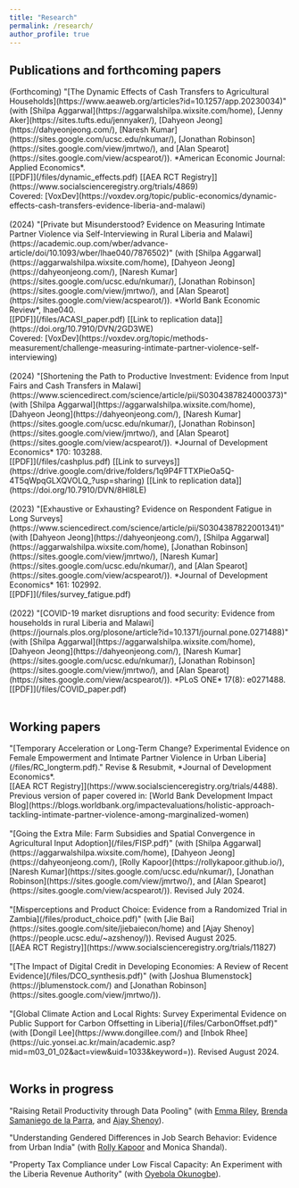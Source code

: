 ```yaml
---
title: "Research"
permalink: /research/
author_profile: true
---
```


<h2> Publications and forthcoming papers </h2>
(Forthcoming) "[The Dynamic Effects of Cash Transfers to Agricultural Households](https://www.aeaweb.org/articles?id=10.1257/app.20230034)" (with [Shilpa Aggarwal](https://aggarwalshilpa.wixsite.com/home), [Jenny Aker](https://sites.tufts.edu/jennyaker/), [Dahyeon Jeong](https://dahyeonjeong.com/), [Naresh Kumar](https://sites.google.com/ucsc.edu/nkumar/), [Jonathan Robinson](https://sites.google.com/view/jmrtwo/), and [Alan Spearot](https://sites.google.com/view/acspearot/)). *American Economic Journal: Applied Economics*.  <br/>
[[PDF]](/files/dynamic_effects.pdf) [[AEA RCT Registry]](https://www.socialscienceregistry.org/trials/4869) <br/>
Covered: [VoxDev](https://voxdev.org/topic/public-economics/dynamic-effects-cash-transfers-evidence-liberia-and-malawi) <br/>
<br/>
(2024) "[Private but Misunderstood? Evidence on Measuring Intimate Partner Violence via Self-Interviewing in Rural Liberia and Malawi](https://academic.oup.com/wber/advance-article/doi/10.1093/wber/lhae040/7876502)" (with [Shilpa Aggarwal](https://aggarwalshilpa.wixsite.com/home), [Dahyeon Jeong](https://dahyeonjeong.com/), [Naresh Kumar](https://sites.google.com/ucsc.edu/nkumar/), [Jonathan Robinson](https://sites.google.com/view/jmrtwo/), and [Alan Spearot](https://sites.google.com/view/acspearot/)). *World Bank Economic Review*, lhae040. <br/>
[[PDF]](/files/ACASI_paper.pdf) [[Link to replication data]](https://doi.org/10.7910/DVN/2GD3WE) <br/>
<!-- Presented: [IPA-GPRL Methods & Measurement Conference 2021](https://sites.google.com/view/researcher-gathering/program/october-28-methods-measurement?authuser=0) <br/> -->
Covered: [VoxDev](https://voxdev.org/topic/methods-measurement/challenge-measuring-intimate-partner-violence-self-interviewing) <br/>
<br/>
(2024) "[Shortening the Path to Productive Investment: Evidence from Input Fairs and Cash Transfers in Malawi](https://www.sciencedirect.com/science/article/pii/S0304387824000373)" (with [Shilpa Aggarwal](https://aggarwalshilpa.wixsite.com/home), [Dahyeon Jeong](https://dahyeonjeong.com/), [Naresh Kumar](https://sites.google.com/ucsc.edu/nkumar/), [Jonathan Robinson](https://sites.google.com/view/jmrtwo/), and [Alan Spearot](https://sites.google.com/view/acspearot/)). *Journal of Development Economics* 170: 103288. <br/>
[[PDF]](/files/cashplus.pdf) [[Link to surveys]](https://drive.google.com/drive/folders/1q9P4FTTXPieOa5Q-4T5qWpqGLXQVOLQ_?usp=sharing) [[Link to replication data]](https://doi.org/10.7910/DVN/8HI8LE) <br/>
<br/>
(2023) "[Exhaustive or Exhausting? Evidence on Respondent Fatigue in Long Surveys](https://www.sciencedirect.com/science/article/pii/S0304387822001341)" (with [Dahyeon Jeong](https://dahyeonjeong.com/), [Shilpa Aggarwal](https://aggarwalshilpa.wixsite.com/home), [Jonathan Robinson](https://sites.google.com/view/jmrtwo/), [Naresh Kumar](https://sites.google.com/ucsc.edu/nkumar/), and [Alan Spearot](https://sites.google.com/view/acspearot/)). *Journal of Development Economics* 161: 102992. <br/>
[[PDF]](/files/survey_fatigue.pdf) <br/>
<br/>
(2022) "[COVID-19 market disruptions and food security: Evidence from households in rural Liberia and Malawi](https://journals.plos.org/plosone/article?id=10.1371/journal.pone.0271488)" (with [Shilpa Aggarwal](https://aggarwalshilpa.wixsite.com/home), [Dahyeon Jeong](https://dahyeonjeong.com/), [Naresh Kumar](https://sites.google.com/ucsc.edu/nkumar/), [Jonathan Robinson](https://sites.google.com/view/jmrtwo/), and [Alan Spearot](https://sites.google.com/view/acspearot/)). *PLoS ONE* 17(8): e0271488. <br/>
[[PDF]](/files/COVID_paper.pdf) <br/>
<br/>


<h2> Working papers </h2>
"[Temporary Acceleration or Long-Term Change? Experimental Evidence on Female Empowerment and Intimate Partner Violence in Urban Liberia](/files/RC_longterm.pdf)." Revise & Resubmit, *Journal of Development Economics*.  <br/>
[[AEA RCT Registry]](https://www.socialscienceregistry.org/trials/4488). <br/>
<!-- Presented: [NEUDC 2021](https://sites.google.com/view/neudc2021), [PacDev 2022](https://cega.berkeley.edu/pacdev-2022-conference-schedule/), [MIEDC 2022](https://sites.google.com/a/umn.edu/miedc/conference-information/) <br/> -->
Previous version of paper covered in: [World Bank Development Impact Blog](https://blogs.worldbank.org/impactevaluations/holistic-approach-tackling-intimate-partner-violence-among-marginalized-women) <br/>
<br/>
<!-- "[Reducing Intimate Partner Violence: Evidence from a Multifaceted Female Empowerment Program in Urban Liberia](/files/RC_paper.pdf)" (with [Naresh Kumar](https://sites.google.com/ucsc.edu/nkumar/)). [[AEA RCT Registry]](https://www.socialscienceregistry.org/trials/4488). <br/>
<!-- Presented: [NEUDC 2021](https://sites.google.com/view/neudc2021), [PacDev 2022](https://cega.berkeley.edu/pacdev-2022-conference-schedule/), [MIEDC 2022](https://sites.google.com/a/umn.edu/miedc/conference-information/) <br/> -->
<!-- Covered: [World Bank Development Impact Blog](https://blogs.worldbank.org/impactevaluations/holistic-approach-tackling-intimate-partner-violence-among-marginalized-women) <br/>
<br/> -->
"[Going the Extra Mile: Farm Subsidies and Spatial Convergence in Agricultural Input Adoption](/files/FISP.pdf)" (with [Shilpa Aggarwal](https://aggarwalshilpa.wixsite.com/home), [Dahyeon Jeong](https://dahyeonjeong.com/), [Rolly Kapoor](https://rollykapoor.github.io/), [Naresh Kumar](https://sites.google.com/ucsc.edu/nkumar/), [Jonathan Robinson](https://sites.google.com/view/jmrtwo/), and [Alan Spearot](https://sites.google.com/view/acspearot/)). Revised July 2024. <br/>
<br/>
"[Misperceptions and Product Choice: Evidence from a Randomized Trial in Zambia](/files/product_choice.pdf)" (with [Jie Bai](https://sites.google.com/site/jiebaiecon/home) and [Ajay Shenoy](https://people.ucsc.edu/~azshenoy/)). Revised August 2025. <br/> 
[[AEA RCT Registry]](https://www.socialscienceregistry.org/trials/11827) <br/>
<br/>
"[The Impact of Digital Credit in Developing Economies: A Review of Recent Evidence](/files/DCO_synthesis.pdf)" (with [Joshua Blumenstock](https://jblumenstock.com/) and [Jonathan Robinson](https://sites.google.com/view/jmrtwo/)). <br/>
<br/>
"[Global Climate Action and Local Rights: Survey Experimental Evidence on Public Support for Carbon Offsetting in Liberia](/files/CarbonOffset.pdf)" (with [Dongil Lee](https://www.dongillee.com/) and [Inbok Rhee](https://uic.yonsei.ac.kr/main/academic.asp?mid=m03_01_02&act=view&uid=1033&keyword=)). Revised August 2024. <br/>
<br/>


<h2> Works in progress </h2>

"Raising Retail Productivity through Data Pooling" (with [Emma Riley](https://emmaalriley.wordpress.com/), [Brenda Samaniego de la Parra](https://sites.google.com/nd.edu/samaniego-de-la-parra/), and [Ajay Shenoy](https://people.ucsc.edu/~azshenoy/)). <br/>

"Understanding Gendered Differences in Job Search Behavior: Evidence from Urban India" (with [Rolly Kapoor](https://rollykapoor.github.io/) and Monica Shandal). <br/>

"Property Tax Compliance under Low Fiscal Capacity: An Experiment with the Liberia Revenue Authority" (with [Oyebola Okunogbe](https://sites.google.com/site/oyebolaokunogbe/)). <br/>



